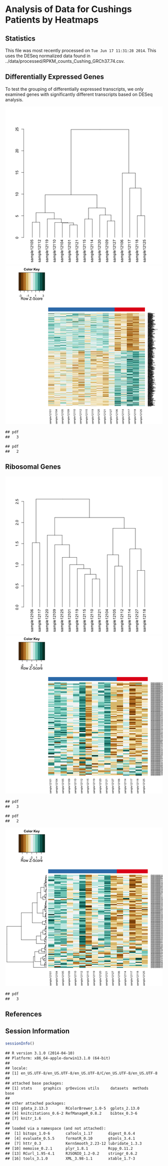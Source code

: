 Analysis of Data for Cushings Patients by Heatmaps
=============================================================

Statistics
----------


This file was most recently processed on ``Tue Jun 17 11:31:28 2014``.  This uses the DESeq normalized data found in ../data/processed/RPKM_counts_Cushing_GRCh37.74.csv.


Differentially Expressed Genes
----------------------------------

To test the grouping of differentially expressed transcripts, we only examined genes with significantly different transcripts based on DESeq analysis.

![plot of chunk cushing-de-heatmap](figure/cushing-de-heatmap1.png) ![plot of chunk cushing-de-heatmap](figure/cushing-de-heatmap2.png) 

```
## pdf 
##   3
```

```
## pdf 
##   2
```

Ribosomal Genes
---------------

![plot of chunk cushing-ribosome-heatmap](figure/cushing-ribosome-heatmap1.png) ![plot of chunk cushing-ribosome-heatmap](figure/cushing-ribosome-heatmap2.png) 

```
## pdf 
##   3
```

```
## pdf 
##   2
```

![plot of chunk cushing-ribosome-heatmap](figure/cushing-ribosome-heatmap3.png) 

```
## pdf 
##   3
```

References
-----------


Session Information
-------------------

```r
sessionInfo()
```

```
## R version 3.1.0 (2014-04-10)
## Platform: x86_64-apple-darwin13.1.0 (64-bit)
## 
## locale:
## [1] en_US.UTF-8/en_US.UTF-8/en_US.UTF-8/C/en_US.UTF-8/en_US.UTF-8
## 
## attached base packages:
## [1] stats     graphics  grDevices utils     datasets  methods   base     
## 
## other attached packages:
## [1] gdata_2.13.3        RColorBrewer_1.0-5  gplots_2.13.0      
## [4] knitcitations_0.6-2 RefManageR_0.8.2    bibtex_0.3-6       
## [7] knitr_1.6          
## 
## loaded via a namespace (and not attached):
##  [1] bitops_1.0-6       caTools_1.17       digest_0.6.4      
##  [4] evaluate_0.5.5     formatR_0.10       gtools_3.4.1      
##  [7] httr_0.3           KernSmooth_2.23-12 lubridate_1.3.3   
## [10] memoise_0.2.1      plyr_1.8.1         Rcpp_0.11.2       
## [13] RCurl_1.95-4.1     RJSONIO_1.2-0.2    stringr_0.6.2     
## [16] tools_3.1.0        XML_3.98-1.1       xtable_1.7-3
```
